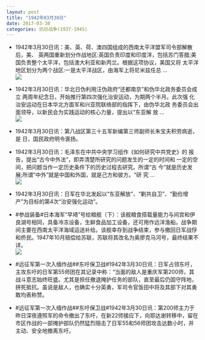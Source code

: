 ```yaml
---
layout: post
title: "1942年03月30日"
date: 2017-03-30
categories: 抗日战争(1937-1945)
---
```


<meta name="referrer" content="no-referrer" />

- 1942年3月30日讯：美、英、荷、澳四国组成的西南太平洋盟军司令部解散后，美、 英两国重新划分作战地区:英国负责印度和印度洋，包括苏门答腊;美 国负责整个太平洋，包括澳大利亚和新丙兰。根据这项协议，美国又将 太平洋地区划分为两个战区:一是太平洋战区，由海军上将尼米兹任总 ... <br/><img src="https://wx2.sinaimg.cn/large/aca367d8ly1fe57qgq8vej20c80aymxa.jpg" />

- 1942年3月30日讯：华北日伪利用汪伪政府“还都南京”和伪华北政务委员会成立 两周年纪念日，开始推行第四次强化治安运动，为期两个半月。此次强 化治安运动在日本华北方面军和兴亚院联络部的指挥下，由伪华北政 务委员会出面领导，以新民会为实践运动的核心力量，提出以“东亚解 放 ... <br/><img src="https://wx4.sinaimg.cn/large/aca367d8ly1fe55zyunzcj20c809z74b.jpg" />

- 1942年3月30日讯：第八战区第三十五军新编第三师副师长朱宝夫积劳病逝，是 日，国民政府明令褒扬。 

- 1942年3月30日讯：毛泽东在中共中央学习组作《如何研究中共党史》的 报告，提出“古今中外法”，即弄清楚所研究的问题发生的一定的时间和 一定的空间，把问题当作一定历史条件下的历史过程去研究。所谓“古 今”就是历史发展;所谓“中外”就是中国和外国，就是己方和彼方。“研 究 ... <br/><img src="https://wx2.sinaimg.cn/large/aca367d8ly1fe50so4e9sj20c80cwglr.jpg" />

- 1942年3月30日讯：日军在华北发起以“东亚解放”、“剿共自卫”、“勤俭增产”为目标的第4次“治安强化运动”。 

- #参战装备#日本海军“早埼”号给粮舰（下）：该舰粮食搭载量能力与间宫和伊良湖号相同，具备冷冻设备，生鲜食品加工设备，还可用作远洋渔船。战争期间主要在西南太平洋海域运送补给。该舰幸存到战争结束，参与撤回日军战俘和侨民。1947年10月赔偿给苏联，苏联将其改名为奥廖克马河号，最终结果不详。 <br/><img src="https://wx2.sinaimg.cn/large/aca367d8ly1fe4mxefacuj216m0irjyu.jpg" />

- #远征军第一次入缅作战##东吁保卫战#1942年3月30日讯：日军占领东吁，主攻东吁的日军第55师团在其记录中称：“当面的敌人是重庆军第200师，其战斗意志始终旺盛。尤其是担任撤退掩护任务的部队，直至最后仍固守阵地，拼死抵抗。虽说是敌人，也确实十分英勇，军司令官饭田中将及其部下对其勇敢均表称赞。 

- #远征军第一次入缅作战##东吁保卫战#1942年3月30日讯：第200师主力于昨日深夜遵照军的命令撤出了东吁，在新22师接应下，向耶达谢转移中，留在市区作战的一部掩护部队仍然猛烈阻击了日军55和56师团攻击达数小时，并主动、安全地撤离东吁。 

